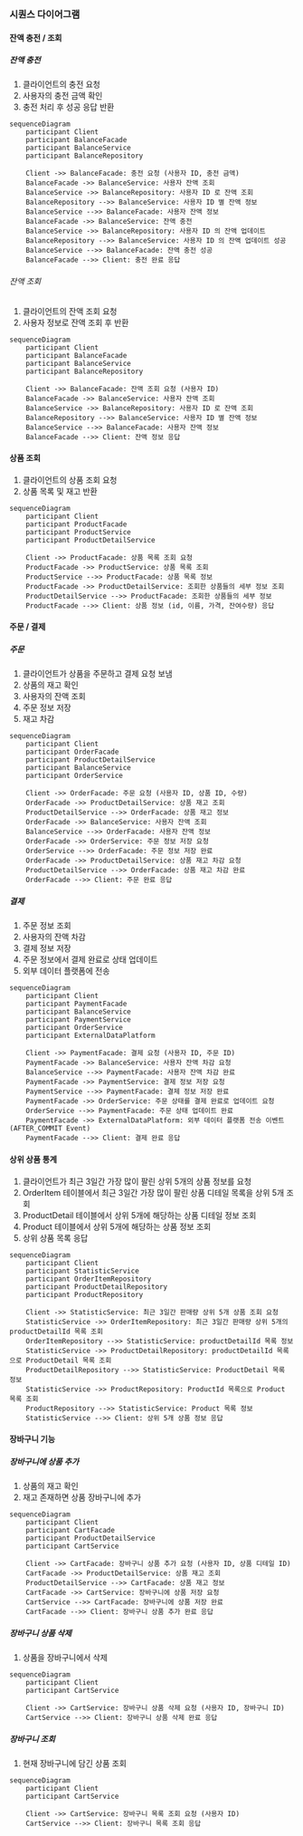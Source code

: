 ### 시퀀스 다이어그램
#### 잔액 충전 / 조회
##### 잔액 충전
1. 클라이언트의 충전 요청
2. 사용자의 충전 금액 확인
3. 충전 처리 후 성공 응답 반환

```mermaid
sequenceDiagram
    participant Client
    participant BalanceFacade
    participant BalanceService
    participant BalanceRepository

    Client ->> BalanceFacade: 충전 요청 (사용자 ID, 충전 금액)
    BalanceFacade ->> BalanceService: 사용자 잔액 조회
    BalanceService ->> BalanceRepository: 사용자 ID 로 잔액 조회
    BalanceRepository -->> BalanceService: 사용자 ID 별 잔액 정보
    BalanceService -->> BalanceFacade: 사용자 잔액 정보
    BalanceFacade ->> BalanceService: 잔액 충전
    BalanceService ->> BalanceRepository: 사용자 ID 의 잔액 업데이트
    BalanceRepository -->> BalanceService: 사용자 ID 의 잔액 업데이트 성공
    BalanceService -->> BalanceFacade: 잔액 충전 성공
    BalanceFacade -->> Client: 충전 완료 응답
```

###### 잔액 조회
1. 클라이언트의 잔액 조회 요청
2. 사용자 정보로 잔액 조회 후 반환

```mermaid
sequenceDiagram
    participant Client
    participant BalanceFacade
    participant BalanceService
    participant BalanceRepository

    Client ->> BalanceFacade: 잔액 조회 요청 (사용자 ID)
    BalanceFacade ->> BalanceService: 사용자 잔액 조회
    BalanceService ->> BalanceRepository: 사용자 ID 로 잔액 조회
    BalanceRepository -->> BalanceService: 사용자 ID 별 잔액 정보
    BalanceService -->> BalanceFacade: 사용자 잔액 정보
    BalanceFacade -->> Client: 잔액 정보 응답
```

#### 상품 조회
1. 클라이언트의 상품 조회 요청
2. 상품 목록 및 재고 반환

```mermaid
sequenceDiagram
    participant Client
    participant ProductFacade
    participant ProductService
    participant ProductDetailService

    Client ->> ProductFacade: 상품 목록 조회 요청
    ProductFacade ->> ProductService: 상품 목록 조회
    ProductService -->> ProductFacade: 상품 목록 정보
    ProductFacade ->> ProductDetailService: 조회한 상품들의 세부 정보 조회
    ProductDetailService -->> ProductFacade: 조회한 상품들의 세부 정보
    ProductFacade -->> Client: 상품 정보 (id, 이름, 가격, 잔여수량) 응답
```

#### 주문 / 결제
##### 주문
1. 클라이언트가 상품을 주문하고 결제 요청 보냄
2. 상품의 재고 확인
3. 사용자의 잔액 조회
4. 주문 정보 저장
5. 재고 차감

```mermaid
sequenceDiagram
    participant Client
    participant OrderFacade
    participant ProductDetailService
    participant BalanceService
    participant OrderService

    Client ->> OrderFacade: 주문 요청 (사용자 ID, 상품 ID, 수량)
    OrderFacade ->> ProductDetailService: 상품 재고 조회
    ProductDetailService -->> OrderFacade: 상품 재고 정보
    OrderFacade ->> BalanceService: 사용자 잔액 조회
    BalanceService -->> OrderFacade: 사용자 잔액 정보
    OrderFacade ->> OrderService: 주문 정보 저장 요청
    OrderService -->> OrderFacade: 주문 정보 저장 완료
    OrderFacade ->> ProductDetailService: 상품 재고 차감 요청
    ProductDetailService -->> OrderFacade: 상품 재고 차감 완료
    OrderFacade -->> Client: 주문 완료 응답
```

##### 결제
1. 주문 정보 조회
2. 사용자의 잔액 차감
3. 결제 정보 저장
4. 주문 정보에서 결제 완료로 상태 업데이트
5. 외부 데이터 플랫폼에 전송

```mermaid
sequenceDiagram
    participant Client
    participant PaymentFacade
    participant BalanceService
    participant PaymentService
    participant OrderService
    participant ExternalDataPlatform

    Client ->> PaymentFacade: 결제 요청 (사용자 ID, 주문 ID)
    PaymentFacade ->> BalanceService: 사용자 잔액 차감 요청
    BalanceService -->> PaymentFacade: 사용자 잔액 차감 완료
    PaymentFacade ->> PaymentService: 결제 정보 저장 요청
    PaymentService -->> PaymentFacade: 결제 정보 저장 완료
    PaymentFacade ->> OrderService: 주문 상태를 결제 완료로 업데이트 요청
    OrderService -->> PaymentFacade: 주문 상태 업데이트 완료
    PaymentFacade ->> ExternalDataPlatform: 외부 데이터 플랫폼 전송 이벤트 (AFTER_COMMIT Event)
    PaymentFacade -->> Client: 결제 완료 응답
```

#### 상위 상품 통계
1. 클라이언트가 최근 3일간 가장 많이 팔린 상위 5개의 상품 정보를 요청
2. OrderItem 테이블에서 최근 3일간 가장 많이 팔린 상품 디테일 목록을 상위 5개 조회
3. ProductDetail 테이블에서 상위 5개에 해당하는 상품 디테일 정보 조회
4. Product 테이블에서 상위 5개에 해당하는 상품 정보 조회
5. 상위 상품 목록 응답

```mermaid
sequenceDiagram
    participant Client
    participant StatisticService
    participant OrderItemRepository
    participant ProductDetailRepository
    participant ProductRepository

    Client ->> StatisticService: 최근 3일간 판매량 상위 5개 상품 조회 요청
    StatisticService ->> OrderItemRepository: 최근 3일간 판매량 상위 5개의 productDetailId 목록 조회
    OrderItemRepository -->> StatisticService: productDetailId 목록 정보
    StatisticService ->> ProductDetailRepository: productDetailId 목록으로 ProductDetail 목록 조회
    ProductDetailRepository -->> StatisticService: ProductDetail 목록 정보
    StatisticService ->> ProductRepository: ProductId 목록으로 Product 목록 조회
    ProductRepository -->> StatisticService: Product 목록 정보
    StatisticService -->> Client: 상위 5개 상품 정보 응답
```

#### 장바구니 기능
##### 장바구니에 상품 추가
1. 상품의 재고 확인
2. 재고 존재하면 상품 장바구니에 추가

```mermaid
sequenceDiagram
    participant Client
    participant CartFacade
    participant ProductDetailService
    participant CartService

    Client ->> CartFacade: 장바구니 상품 추가 요청 (사용자 ID, 상품 디테일 ID)
    CartFacade ->> ProductDetailService: 상품 재고 조회
    ProductDetailService -->> CartFacade: 상품 재고 정보
    CartFacade ->> CartService: 장바구니에 상품 저장 요청
    CartService -->> CartFacade: 장바구니에 상품 저장 완료
    CartFacade -->> Client: 장바구니 상품 추가 완료 응답
```

##### 장바구니 상품 삭제
1. 상품을 장바구니에서 삭제

```mermaid
sequenceDiagram
    participant Client
    participant CartService

    Client ->> CartService: 장바구니 상품 삭제 요청 (사용자 ID, 장바구니 ID)
    CartService -->> Client: 장바구니 상품 삭제 완료 응답
```

##### 장바구니 조회
1. 현재 장바구니에 담긴 상품 조회

```mermaid
sequenceDiagram
    participant Client
    participant CartService

    Client ->> CartService: 장바구니 목록 조회 요청 (사용자 ID)
    CartService -->> Client: 장바구니 목록 조회 응답
```
